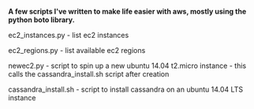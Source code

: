 **A few scripts I've written to make life easier with aws, mostly using the python boto library.**


ec2_instances.py - list ec2 instances

ec2_regions.py - list available ec2 regions

newec2.py - script to spin up a new ubuntu 14.04 t2.micro instance - this calls the cassandra_install.sh script after creation

cassandra_install.sh - script to install cassandra on an ubuntu 14.04 LTS instance
